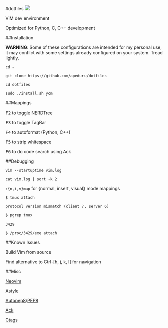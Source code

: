 #dotfiles
![](https://img.shields.io/badge/works%20on-Ubuntu-DD4814.svg)

ViM dev environment

Optimized for Python, C, C++ development


##Installation

**WARNING**: Some of these configurations are intended for my personal use, it may
conflict with some settings already configured on your system. Tread lightly.

`cd ~`

`git clone https://github.com/apeduru/dotfiles`

`cd dotfiles`

`sudo ./install.sh ycm`


##Mappings

<kbd>F2</kbd> to toggle NERDTree

<kbd>F3</kbd> to toggle TagBar

<kbd>F4</kbd> to autoformat (Python, C++)

<kbd>F5</kbd> to strip whitespace

<kbd>F6</kbd> to do code search using Ack


##Debugging

`vim --startuptime vim.log`

`cat vim.log | sort -k 2`


`:{n,i,v}map` for {normal, insert, visual} mode mappings


`$ tmux attach`

`protocol version mismatch (client 7, server 6)`

`$ pgrep tmux`

`3429`

`$ /proc/3429/exe attach`


##Known Issues

Build Vim from source

Find alternative to Ctrl-[h, j, k, l] for navigation


##Misc

[Neovim](https://neovim.io)

[Astyle](http://astyle.sourceforge.net/)

[Autopep8](https://pypi.python.org/pypi/autopep8)/[PEP8](https://www.python.org/dev/peps/pep-0008/)

[Ack](https://beyondgrep.com/)

[Ctags](http://ctags.sourceforge.net/)

